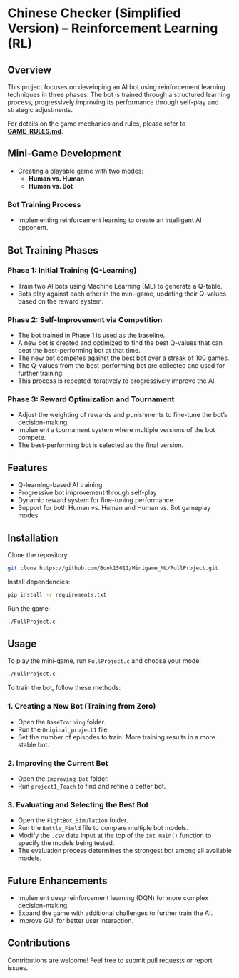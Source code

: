 # Chinese Checker (Simplified Version) – Reinforcement Learning (RL)

## Overview  

This project focuses on developing an AI bot using reinforcement learning techniques in three phases. The bot is trained through a structured learning process, progressively improving its performance through self-play and strategic adjustments.  

For details on the game mechanics and rules, please refer to **[GAME_RULES.md](GAME_RULES.md)**.  

## Mini-Game Development  
- Creating a playable game with two modes:  
  - **Human vs. Human**  
  - **Human vs. Bot**  

### Bot Training Process
- Implementing reinforcement learning to create an intelligent AI opponent.

## Bot Training Phases

### Phase 1: Initial Training (Q-Learning)
- Train two AI bots using Machine Learning (ML) to generate a Q-table.
- Bots play against each other in the mini-game, updating their Q-values based on the reward system.

### Phase 2: Self-Improvement via Competition
- The bot trained in Phase 1 is used as the baseline.
- A new bot is created and optimized to find the best Q-values that can beat the best-performing bot at that time.
- The new bot competes against the best bot over a streak of 100 games.
- The Q-values from the best-performing bot are collected and used for further training.
- This process is repeated iteratively to progressively improve the AI.

### Phase 3: Reward Optimization and Tournament
- Adjust the weighting of rewards and punishments to fine-tune the bot’s decision-making.
- Implement a tournament system where multiple versions of the bot compete.
- The best-performing bot is selected as the final version.

## Features
- Q-learning-based AI training
- Progressive bot improvement through self-play
- Dynamic reward system for fine-tuning performance
- Support for both Human vs. Human and Human vs. Bot gameplay modes

## Installation

Clone the repository:
```sh
git clone https://github.com/Book15011/Minigame_ML/FullProject.git
```

Install dependencies:
```sh
pip install -r requirements.txt
```

Run the game:
```sh
./FullProject.c
```

## Usage

To play the mini-game, run `FullProject.c` and choose your mode:
```sh
./FullProject.c
```

To train the bot, follow these methods:

### 1. Creating a New Bot (Training from Zero)
- Open the `BaseTraining` folder.
- Run the `Original_project1` file.
- Set the number of episodes to train. More training results in a more stable bot.

### 2. Improving the Current Bot
- Open the `Improving_Bot` folder.
- Run `project1_Teach` to find and refine a better bot.

### 3. Evaluating and Selecting the Best Bot
- Open the `FightBot_Simulation` folder.
- Run the `Battle_Field` file to compare multiple bot models.
- Modify the `.csv` data input at the top of the `int main()` function to specify the models being tested.
- The evaluation process determines the strongest bot among all available models.

## Future Enhancements  
- Implement deep reinforcement learning (DQN) for more complex decision-making.
- Expand the game with additional challenges to further train the AI.
- Improve GUI for better user interaction.

## Contributions
Contributions are welcome! Feel free to submit pull requests or report issues.
